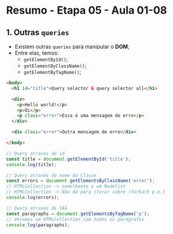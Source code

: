 # Resumo - Etapa 05 - Aula 01-08

## 1. Outras ``queries``

- Existem outras ``queries`` para manipular o **DOM**;
- Entre elas, temos:
    - ``getElementById()``;
    - ``getElementByClassName()``;
    - ``getElementByTagName()``;

~~~HTML
<body>
  <h1 id="title">Query selector & query selector all</h1>

  <div>
    <p>Hello world!</p>
    <p>Oi</p>
    <p class="error">Essa é uma mensagem de erro</p>
  </div>

  <div class="error">Outra mensagem de erro</div>

</body>
~~~

~~~javascript
// Query através de id
const title = document.getElementById('title');
console.log(title);

// Query através do nome da Classe
const errors = document.getElementsByClassName('error');
// HTMLCollection -> semelhante a um Nodelist
// HTMLCollection -> Não dá para iterar sobre (forEach p.e.)
console.log(errors);

// Query através da TAG
const paragraphs = document.getElementsByTagName('p');
// Veremos um HTMLCollection com todos os parágrafos
console.log(paragraphs);

~~~
